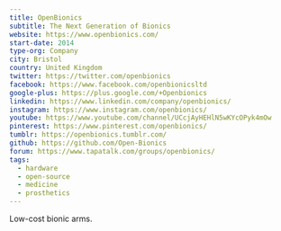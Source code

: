 ```yaml
---
title: OpenBionics
subtitle: The Next Generation of Bionics
website: https://www.openbionics.com/
start-date: 2014
type-org: Company
city: Bristol
country: United Kingdom
twitter: https://twitter.com/openbionics
facebook: https://www.facebook.com/openbionicsltd
google-plus: https://plus.google.com/+Openbionics
linkedin: https://www.linkedin.com/company/openbionics/
instagram: https://www.instagram.com/openbionics/
youtube: https://www.youtube.com/channel/UCcjAyHEHlN5wKYcOPyk4mOw
pinterest: https://www.pinterest.com/openbionics/
tumblr: https://openbionics.tumblr.com/
github: https://github.com/Open-Bionics
forum: https://www.tapatalk.com/groups/openbionics/
tags:
  - hardware
  - open-source
  - medicine
  - prosthetics
---
```


Low-cost bionic arms. 
